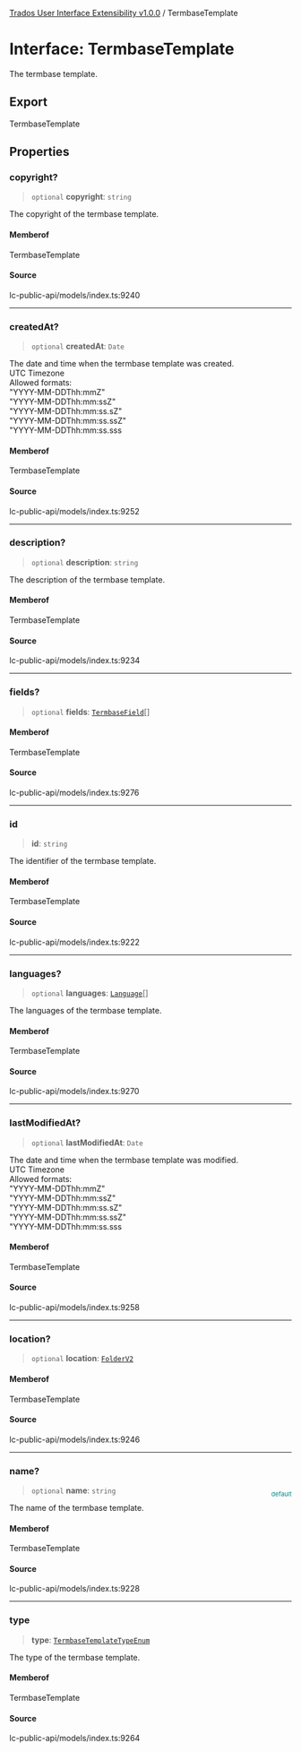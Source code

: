 [Trados User Interface Extensibility v1.0.0](../wiki/globals) / TermbaseTemplate

# Interface: TermbaseTemplate

The termbase template.

## Export

TermbaseTemplate

## Properties

### copyright?

> `optional` **copyright**: `string`

The copyright of the termbase template.

#### Memberof

TermbaseTemplate

#### Source

lc-public-api/models/index.ts:9240

***

### createdAt?

> `optional` **createdAt**: `Date`

The date and time when the termbase template was created. <br> UTC Timezone <br> Allowed formats: <br> "YYYY-MM-DDThh:mmZ" <br> "YYYY-MM-DDThh:mm:ssZ" <br> "YYYY-MM-DDThh:mm:ss.sZ" <br> "YYYY-MM-DDThh:mm:ss.ssZ" <br> "YYYY-MM-DDThh:mm:ss.sss

#### Memberof

TermbaseTemplate

#### Source

lc-public-api/models/index.ts:9252

***

### description?

> `optional` **description**: `string`

The description of the termbase template.

#### Memberof

TermbaseTemplate

#### Source

lc-public-api/models/index.ts:9234

***

### fields?

> `optional` **fields**: [`TermbaseField`](../wiki/Interface.TermbaseField)[]

#### Memberof

TermbaseTemplate

#### Source

lc-public-api/models/index.ts:9276

***

### id

> **id**: `string`

The identifier of the termbase template.

#### Memberof

TermbaseTemplate

#### Source

lc-public-api/models/index.ts:9222

***

### languages?

> `optional` **languages**: [`Language`](../wiki/Interface.Language)[]

The languages of the termbase template.

#### Memberof

TermbaseTemplate

#### Source

lc-public-api/models/index.ts:9270

***

### lastModifiedAt?

> `optional` **lastModifiedAt**: `Date`

The date and time when the termbase template was modified. <br> UTC Timezone <br> Allowed formats: <br> "YYYY-MM-DDThh:mmZ" <br> "YYYY-MM-DDThh:mm:ssZ" <br> "YYYY-MM-DDThh:mm:ss.sZ" <br> "YYYY-MM-DDThh:mm:ss.ssZ" <br> "YYYY-MM-DDThh:mm:ss.sss

#### Memberof

TermbaseTemplate

#### Source

lc-public-api/models/index.ts:9258

***

### location?

> `optional` **location**: [`FolderV2`](../wiki/Interface.FolderV2)

#### Memberof

TermbaseTemplate

#### Source

lc-public-api/models/index.ts:9246

***

### name?

> `optional` **name**: `string`

<div style="display:inline; float:right; color:#008080; margin-top:-23px; font-size:11px">default</div><div style="display: inline;">The name of the termbase template.</div>

#### Memberof

TermbaseTemplate

#### Source

lc-public-api/models/index.ts:9228

***

### type

> **type**: [`TermbaseTemplateTypeEnum`](../wiki/Type.TermbaseTemplateTypeEnum)

The type of the termbase template.

#### Memberof

TermbaseTemplate

#### Source

lc-public-api/models/index.ts:9264
